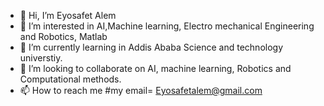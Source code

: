 - 👋 Hi, I’m Eyosafet Alem
- 👀 I’m interested in AI,Machine learning, Electro mechanical Engineering and Robotics, Matlab
- 🌱 I’m currently learning in Addis Ababa Science and technology universtiy. 
- 💞️ I’m looking to collaborate on AI, machine learning, Robotics and Computational methods.
- 📫 How to reach me  #my email= Eyosafetalem@gmail.com

<!---
EyosafetAlem767655/EyosafetAlem767655 is a ✨ special ✨ repository because its `README.md` (this file) appears on your GitHub profile.
You can click the Preview link to take a look at your changes.
--->
